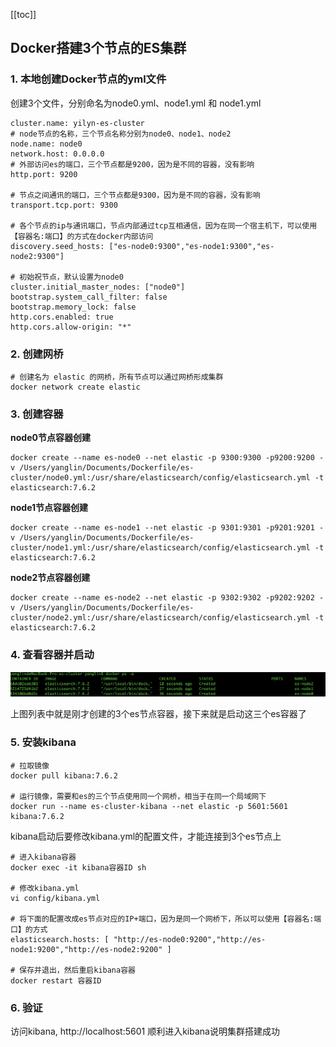 [[toc]]

## Docker搭建3个节点的ES集群

### 1. 本地创建Docker节点的yml文件

创建3个文件，分别命名为node0.yml、node1.yml 和 node1.yml

```ymal
cluster.name: yilyn-es-cluster
# node节点的名称，三个节点名称分别为node0、node1、node2
node.name: node0
network.host: 0.0.0.0
# 外部访问es的端口，三个节点都是9200，因为是不同的容器，没有影响
http.port: 9200

# 节点之间通讯的端口，三个节点都是9300，因为是不同的容器，没有影响
transport.tcp.port: 9300

# 各个节点的ip与通讯端口，节点内部通过tcp互相通信，因为在同一个宿主机下，可以使用【容器名:端口】的方式在docker内部访问
discovery.seed_hosts: ["es-node0:9300","es-node1:9300","es-node2:9300"]
 
# 初始祝节点，默认设置为node0
cluster.initial_master_nodes: ["node0"]
bootstrap.system_call_filter: false
bootstrap.memory_lock: false
http.cors.enabled: true
http.cors.allow-origin: "*"
```

### 2. 创建网桥

```shell
# 创建名为 elastic 的网桥，所有节点可以通过网桥形成集群
docker network create elastic
```

### 3. 创建容器

**node0节点容器创建**

```shell
docker create --name es-node0 --net elastic -p 9300:9300 -p9200:9200 -v /Users/yanglin/Documents/Dockerfile/es-cluster/node0.yml:/usr/share/elasticsearch/config/elasticsearch.yml -t elasticsearch:7.6.2
```

**node1节点容器创建**

```shell
docker create --name es-node1 --net elastic -p 9301:9301 -p9201:9201 -v /Users/yanglin/Documents/Dockerfile/es-cluster/node1.yml:/usr/share/elasticsearch/config/elasticsearch.yml -t elasticsearch:7.6.2
```

**node2节点容器创建**

```shell
docker create --name es-node2 --net elastic -p 9302:9302 -p9202:9202 -v /Users/yanglin/Documents/Dockerfile/es-cluster/node2.yml:/usr/share/elasticsearch/config/elasticsearch.yml -t elasticsearch:7.6.2
```

### 4. 查看容器并启动

![es-cluster-container.png](/images/docker/es-cluster-container.png)

上图列表中就是刚才创建的3个es节点容器，接下来就是启动这三个es容器了

### 5. 安装kibana

```shell
# 拉取镜像
docker pull kibana:7.6.2

# 运行镜像，需要和es的三个节点使用同一个网桥，相当于在同一个局域网下
docker run --name es-cluster-kibana --net elastic -p 5601:5601 kibana:7.6.2
```

kibana启动后要修改kibana.yml的配置文件，才能连接到3个es节点上

```shell
# 进入kibana容器
docker exec -it kibana容器ID sh

# 修改kibana.yml
vi config/kibana.yml

# 将下面的配置改成es节点对应的IP+端口，因为是同一个网桥下，所以可以使用【容器名:端口】的方式
elasticsearch.hosts: [ "http://es-node0:9200","http://es-node1:9200","http://es-node2:9200" ]

# 保存并退出，然后重启kibana容器
docker restart 容器ID
```

### 6. 验证

访问kibana, http://localhost:5601 顺利进入kibana说明集群搭建成功